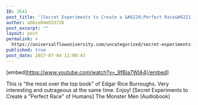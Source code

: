 ```yaml
---
ID: 3541
post_title: '[Secret Experiments to Create a &#8220;Perfect Race&#8221; of Humans] The Monster Men (Audiobook)'
author: abbie04m553726
post_excerpt: ""
layout: post
permalink: >
  https://universalflowuniversity.com/uncategorized/secret-experiments-to-create-a-perfect-race-of-humans-the-monster-men-audiobook/
published: true
post_date: 2017-07-04 11:00:43
---
```

[embed]https://www.youtube.com/watch?v=_9fBia7WIA4[/embed]<br>
<p>This is "the most over the top book" of Edgar Rice Burroughs. Very interesting and outrageous at the same time. Enjoy!
[Secret Experiments to Create a "Perfect Race" of Humans] The Monster Men (Audiobook)</p>